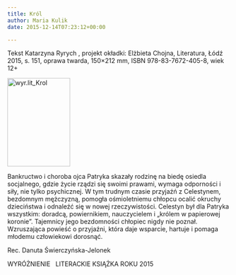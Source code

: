 ```yaml
---
title: Król
author: Maria Kulik
date: 2015-12-14T07:23:12+00:00

---
```

Tekst Katarzyna Ryrych , projekt okładki: Elżbieta Chojna, Literatura, Łódź 2015, s. 151, oprawa twarda, 150&#215;212 mm, ISBN 978-83-7672-405-8, wiek 12+

<img class="alignnone size-medium wp-image-3025" src="http://www.ibby.pl/wp-content/uploads/2015/12/wyr.lit_Krol-142x200.jpg" alt="wyr.lit_Krol" width="142" height="200" srcset="http://www.ibby.pl/wp-content/uploads/2015/12/wyr.lit_Krol-142x200.jpg 142w, http://www.ibby.pl/wp-content/uploads/2015/12/wyr.lit_Krol-71x100.jpg 71w, http://www.ibby.pl/wp-content/uploads/2015/12/wyr.lit_Krol-768x1085.jpg 768w, http://www.ibby.pl/wp-content/uploads/2015/12/wyr.lit_Krol-425x600.jpg 425w, http://www.ibby.pl/wp-content/uploads/2015/12/wyr.lit_Krol.jpg 1000w" sizes="(max-width: 142px) 100vw, 142px" />

Bankructwo i choroba ojca Patryka skazały rodzinę na biedę osiedla socjalnego, gdzie życie rządzi się swoimi prawami, wymaga odporności i siły, nie tylko psychicznej. W tym trudnym czasie przyjaźń z Celestynem, bezdomnym mężczyzną, pomogła ośmioletniemu chłopcu ocalić okruchy dzieciństwa i odnaleźć się w nowej rzeczywistości. Celestyn był dla Patryka wszystkim: doradcą, powiernikiem, nauczycielem i „królem w papierowej koronie”. Tajemnicy jego bezdomności chłopiec nigdy nie poznał. Wzruszająca powieść o przyjaźni, która daje wsparcie, hartuje i pomaga młodemu człowiekowi dorosnąć.

Rec. Danuta Świerczyńska-Jelonek

WYRÓŻNIENIE   LITERACKIE KSIĄŻKA ROKU 2015

 
